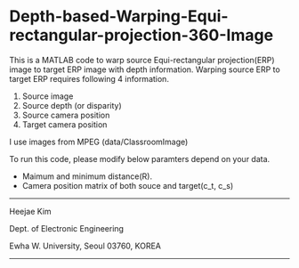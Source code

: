 # Depth-based-Warping-Equi-rectangular-projection-360-Image
This is a MATLAB code to warp source Equi-rectangular projection(ERP) image to target ERP image with depth information.
Warping source ERP to target ERP requires following 4 information.
1) Source image
2) Source depth (or disparity)
3) Source camera position
4) Target camera position

I use images from MPEG (data/ClassroomImage)

To run this code, please modify below paramters depend on your data. 
- Maimum and minimum distance(R).
- Camera position matrix of both souce and target(c_t, c_s)



----------------------------------------------------------------------
Heejae Kim

Dept. of Electronic Engineering

Ewha W. University, Seoul 03760, KOREA

----------------------------------------------------------------------
